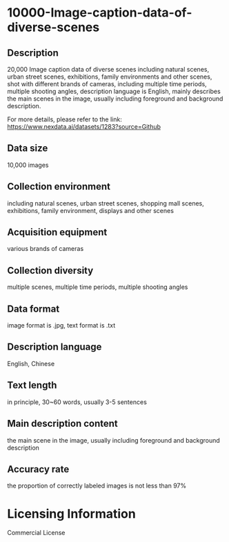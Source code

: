# 10000-Image-caption-data-of-diverse-scenes

## Description
20,000 Image caption data of diverse scenes including natural scenes, urban street scenes, exhibitions, family environments and other scenes, shot with different brands of cameras, including multiple time periods, multiple shooting angles, description language is English, mainly describes the main scenes in the image, usually including foreground and background description.

For more details, please refer to the link: https://www.nexdata.ai/datasets/1283?source=Github


## Data size
10,000 images
## Collection environment
including natural scenes, urban street scenes, shopping mall scenes, exhibitions, family environment, displays and other scenes
## Acquisition equipment
various brands of cameras
## Collection diversity
multiple scenes, multiple time periods, multiple shooting angles
## Data format
image format is .jpg, text format is .txt
## Description language
English, Chinese
## Text length
in principle, 30~60 words, usually 3-5 sentences
## Main description content
the main scene in the image, usually including foreground and background description
## Accuracy rate
the proportion of correctly labeled images is not less than 97%
# Licensing Information
Commercial License
